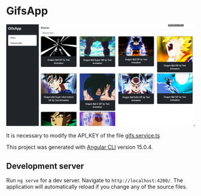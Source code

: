 # GifsApp

![APP_IMG](https://raw.githubusercontent.com/AlvaroCodes/Courses-Angular/refs/heads/main/Udemy/Fernando%20Herrera/assets/GifsApp.png)

It is necessary to modify the API_KEY of the file [gifs.service.ts](https://github.com/AlvaroCodes/Courses-Angular/blob/main/Udemy/Fernando%20Herrera/03_GifsApp/src/app/gifs/services/gifs.service.ts) 

This project was generated with [Angular CLI](https://github.com/angular/angular-cli) version 15.0.4.

## Development server

Run `ng serve` for a dev server. Navigate to `http://localhost:4200/`. The application will automatically reload if you change any of the source files.


